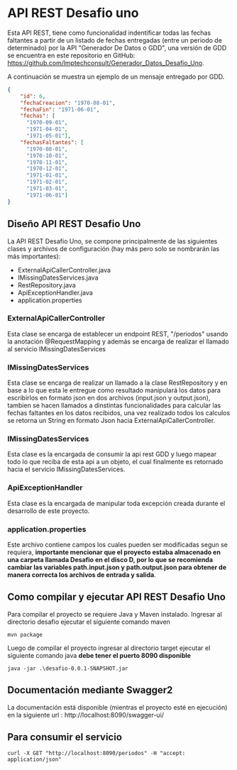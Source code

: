 # API REST Desafio uno

Esta API REST, tiene como funcionalidad indentificar todas las fechas faltantes a partir de un listado de fechas entregadas (entre un periodo de determinado) por la API "Generador De Datos o GDD", una versión de GDD se encuentra en este repositorio en GitHub: https://github.com/lmptechconsult/Generador_Datos_Desafio_Uno.

A continuación se muestra un ejemplo de un mensaje entregado por GDD.
```json
{
    "id": 6,
    "fechaCreacion": "1970-08-01",
    "fechaFin": "1971-06-01",
    "fechas": [     
      "1970-09-01",
	  "1971-04-01",
      "1971-05-01"],
	"fechasFaltantes": [
      "1970-08-01",
      "1970-10-01",
	  "1970-11-01",
	  "1970-12-01",
      "1971-01-01",
	  "1971-02-01",
	  "1971-03-01",
      "1971-06-01"]
}
```

## Diseño API REST Desafio Uno
La API REST Desafio Uno, se compone principalmente de las siguientes clases y archivos de configuración (hay más pero solo se nombrarán las más importantes):
* ExternalApiCallerController.java
* IMissingDatesServices.java
* RestRepository.java
* ApiExceptionHandler.java
* application.properties
### ExternalApiCallerController
Esta clase se encarga de establecer un endpoint REST, "/periodos" usando la anotación @RequestMapping y además se encarga de realizar el llamado al servicio 	IMissingDatesServices

### IMissingDatesServices
Esta clase se encarga de realizar un llamado a la clase RestRepository y en base a lo que esta le entregue como resultado manipulará los datos para escribirlos en formato json en dos archivos (input.json y output.json), tambien se hacen llamados a dinstintas funcionalidades para calcular las fechas faltantes en los datos recibidos, una vez realizado todos los calculos se retorna un String en formato Json hacia ExternalApiCallerController.

### IMissingDatesServices
Esta clase es la encargada de consumir la api rest GDD y luego mapear todo lo que reciba de esta api a un objeto, el cual finalmente es retornado hacia el servicio IMissingDatesServices.

### ApiExceptionHandler
Esta clase es la encargada de manipular toda excepción creada durante el desarrollo de este proyecto.

### application.properties
Este archivo contiene campos los cuales pueden ser modificadas segun se requiera, **importante mencionar que el proyecto estaba almacenado en una carpeta llamada Desafio en el disco D, por lo que se recomienda cambiar las variables path.input.json y path.output.json para obtener de manera correcta los archivos de entrada y salida**.


## Como compilar y ejecutar API REST Desafio Uno
Para compilar el proyecto se requiere Java y Maven instalado. Ingresar al directorio desafio ejecutar el siguiente comando maven

	mvn package
Luego de compilar el proyecto ingresar al directorio target ejecutar el siguiente comando java **debe tener el puerto 8090 disponible**
			
	java -jar .\desafio-0.0.1-SNAPSHOT.jar

## Documentación mediante Swagger2

La documentación está disponible (mientras el proyecto esté en ejecución) en la siguiente url : http://localhost:8090/swagger-ui/

## Para consumir el servicio
	
	curl -X GET "http://localhost:8090/periodos" -H "accept: application/json"
	
